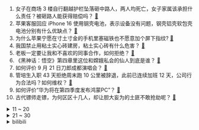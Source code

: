 1. 女子在商场 3 楼自行翻越护栏坠落砸中路人，两人均死亡，女子家属该承担什么责任？被砸路人能获得赔偿吗？ [:link:](https://www.zhihu.com/question/667837530)
2. 苹果客服回应 iPhone 16 使用钢壳电池，表示设备没有问题，钢壳铝壳软包壳电池分别有什么优缺点？ [:link:](https://www.zhihu.com/question/667883161)
3. 为什么苹果宁愿在寸土寸金的手机里塞磁铁也不愿意加个屏下指纹​​​? [:link:](https://www.zhihu.com/question/663486295)
4. 我国禁止用粘土实心砖建房，粘土实心砖有什么危害？ [:link:](https://www.zhihu.com/question/638126520)
5. 老板一定要让我和不喜欢的同事合作，如何拒绝？ [:link:](https://www.zhihu.com/question/667358661)
6. 《黑神话：悟空》第四章里这位和嫦娥私会的仙人到底是谁？ [:link:](https://www.zhihu.com/question/667711292)
7. 如何评价 9 月 21 日刀郎成都演唱会？ [:link:](https://www.zhihu.com/question/667837899)
8. 管培生入职 43 天拒绝周末跑 10 公里被辞退，此前已连续加班 12 天，公司行为合法吗？如何维权？ [:link:](https://www.zhihu.com/question/667844458)
9. 如何评价“华为将在第四季度发布鸿蒙PC”？ [:link:](https://www.zhihu.com/question/667700957)
10. 古代镖师走镖，为何区区十几人，却让胆大妄为的土匪不敢抢劫呢？ [:link:](https://www.zhihu.com/question/624944310)
<details>
<summary>11 ~ 20</summary>

11. 全世界的沙漠全部绿化了，会不会产生不好的气候影响？ [:link:](https://www.zhihu.com/question/27234230)
12. 「游戏本」是否应该改名为「学术本」「工程本」「高性能本」等与游戏无关的名字？ [:link:](https://www.zhihu.com/question/667429963)
13. 为什么贾政要逼迫宝玉读书科举，进士很多到老死也就是个县令，贾家直接花钱给他买个龙禁尉不就行了? [:link:](https://www.zhihu.com/question/667225804)
14. 突然失去了对旅行的兴趣，深层的原因是什么？ [:link:](https://www.zhihu.com/question/301797233)
15. 怎么评价湾区升明月，2024大湾区电影音乐晚会? [:link:](https://www.zhihu.com/question/667884839)
16. 24-25 赛季英超曼城 2：2 十人阿森纳，斯通斯97分钟绝平，如何评价本场比赛？ [:link:](https://www.zhihu.com/question/667896982)
17. 《黑神话:悟空》黄眉和金蝉子如果到现实世界打赌，谁会赢？ [:link:](https://www.zhihu.com/question/666983742)
18. 一个月赚两三万以上工资的人，是不是都是博士以上毕业的，你们都过得怎么样？ [:link:](https://www.zhihu.com/question/667354486)
19. 对于《冰汽时代 2》中的极端法案（如强令人们轮换交配、逼迫工人服用兴奋剂等），大家的看法是怎样的？ [:link:](https://www.zhihu.com/question/667603635)
20. 一战前奥斯曼帝国人口为什么那么少？ [:link:](https://www.zhihu.com/question/338695427)
</details>
<details>
<summary>21 ~ 30</summary>

21. 崩3＆星穹铁道联动剧情的最后，流光忆庭为何说琪亚娜有「令使级」实力? [:link:](https://www.zhihu.com/question/667585082)
22. 如何评价田曦薇、辛云来主演的电视剧《半熟男女》? [:link:](https://www.zhihu.com/question/667211712)
23. 电视剧《风筝》有哪些硬伤？ [:link:](https://www.zhihu.com/question/265723481)
24. 如何看待赵丽颖、雷佳音分别获得第34届飞天奖视后、视帝？ [:link:](https://www.zhihu.com/question/667803912)
25. 高三胜负心太强是好事吗？ [:link:](https://www.zhihu.com/question/665467104)
26. 工作7年被裁员，该不该或者敢不敢要补偿?能不能要到补偿？ [:link:](https://www.zhihu.com/question/667324329)
27. 如何评价陈宝国？ [:link:](https://www.zhihu.com/question/330628887)
28. 中小企业怎么实现数字化转型? [:link:](https://www.zhihu.com/question/451810136)
29. 如何看待多位业内人士爆料 Scout 正在为归队参加 S14 四处借钱「赎身」？ [:link:](https://www.zhihu.com/question/667677065)
30. 媒体报道「伊万确定留任国足主帅，不下课」，你认为他能带领国足在后面的比赛中取得怎样的成绩？ [:link:](https://www.zhihu.com/question/667795762)
</details><details>
<summary>bilibili</summary>

</details>